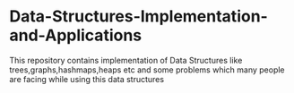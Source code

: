 # Data-Structures-Implementation-and-Applications
This repository contains implementation of Data Structures like trees,graphs,hashmaps,heaps etc and some problems which many people are facing while using this data structures 
